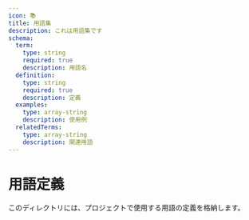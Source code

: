 ```yaml
---
icon: 📚
title: 用語集
description: これは用語集です
schema:
  term:
    type: string
    required: true
    description: 用語名
  definition:
    type: string
    required: true
    description: 定義
  examples:
    type: array-string
    description: 使用例
  relatedTerms:
    type: array-string
    description: 関連用語
---
```


# 用語定義

このディレクトリには、プロジェクトで使用する用語の定義を格納します。